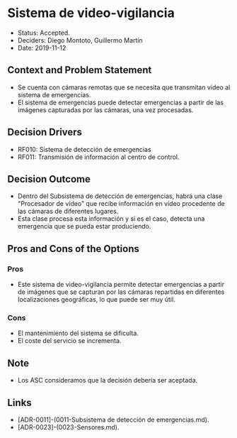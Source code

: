 # Sistema de video-vigilancia

* Status: Accepted.
* Deciders: Diego Montoto, Guillermo Martín
* Date: 2019-11-12

## Context and Problem Statement
* Se cuenta con cámaras remotas que se necesita que transmitan vídeo al sistema de emergencias. 
* El sistema de emergencias puede detectar emergencias a partir de las imágenes capturadas por las cámaras, una vez procesadas.

## Decision Drivers

* RF010: Sistema de detección de emergencias
* RF011: Transmisión de información al centro de control.

## Decision Outcome
* Dentro del Subsistema de detección de emergencias, habrá una clase "Procesador de vídeo" que recibe información en vídeo procedente de las cámaras de diferentes lugares.
* Esta clase procesa esta información y si es el caso, detecta una emergencia que se pueda estar produciendo.

## Pros and Cons of the Options

### Pros
* Este sistema de video-vigilancia permite detectar emergencias a partir de imágenes que se capturan por las cámaras repartidas en diferentes localizaciones geográficas, lo que puede ser muy útil.

### Cons
* El mantenimiento del sistema se dificulta.
* El coste del servicio se incrementa.

## Note
* Los ASC consideramos que la decisión debería ser aceptada.

## Links
* [ADR-0011]-(0011-Subsistema de detección de emergencias.md).
* [ADR-0023]-(0023-Sensores.md).
